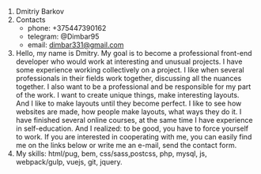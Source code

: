 1. Dmitriy Barkov
1. Contacts
   * phone: +375447390162 
   * telegram: @Dimbar95 
   * email: dimbar331@gmail.com
1. Hello, my name is Dmitry. My goal is to become a professional front-end developer who would work at interesting and unusual projects.
I have some experience working collectively on a project. I like when several professionals in their fields work together, discussing all the nuances together. I also want to be a professional and be responsible for my part of the work. I want to create unique things, make interesting layouts. And I like to make layouts until they become perfect. I like to see how websites are made, how people make layouts, what ways they do it. I have finished several online courses, at the same time I have experience in self-education. And I realized: to be good, you have to force yourself to work.
If you are interested in cooperating with me, you can easily find me on the links below or write me an e-mail, send the contact form.
1. My skills: html/pug, bem, css/sass,postcss,  php, mysql, js, webpack/gulp, vuejs, git, jquery.